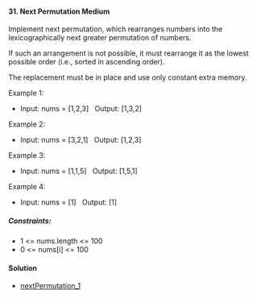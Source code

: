 #### 31. Next Permutation   **Medium** 

Implement next permutation, which rearranges numbers into the lexicographically next greater permutation of numbers.

If such an arrangement is not possible, it must rearrange it as the lowest possible order (i.e., sorted in ascending order).

The replacement must be in place and use only constant extra memory.



Example 1:
* Input: nums = [1,2,3] &nbsp; Output: [1,3,2]

Example 2:
* Input: nums = [3,2,1] &nbsp; Output: [1,2,3]

Example 3:
* Input: nums = [1,1,5] &nbsp; Output: [1,5,1]

Example 4: 
* Input: nums = [1] &nbsp; Output: [1]

##### Constraints:
* 1 <= nums.length <= 100
* 0 <= nums[i] <= 100


#### Solution
* [nextPermutation_1](../../Java/src/HashMap/TopKFrequentElements_347.java)